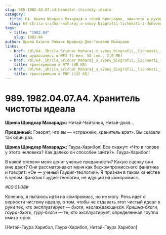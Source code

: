 ```yaml
---
slug: 989-1982-04-07-a4-hranitel-chistoty-ideala
category:
  title: 64. Шрила Шридхар Махарадж о своей биографии, личности и духовном опыте
  slug: 64-shrila-sridhar-maharaj-o-svoey-biografii-lichnosti-i-duhovnom-opyte
tags:
  - title: "1982.04"
    slug: 1982-04
author: Шрила Бхакти Ракшак Шридхар Дев-Госвами Махарадж
links:
  - href: /dl/64._Shrila_Sridhar_Maharaj_o_svoey_biografii,_lichnosti_i_duhovnom_opyte/989_1982.04.07.A4_SridharMj_Hranitel_chistoty_ideala.mp3
    title: аудиозапись в MP3 (1 мин. 53 сек., 2,6 МБ)
  - href: /dl/64._Shrila_Sridhar_Maharaj_o_svoey_biografii,_lichnosti_i_duhovnom_opyte/989_1982.04.07.A4_SridharMj_Hranitel_chistoty_ideala.rtf
    title: транскрипцию в RTF (48 КБ)
  - href: /dl/64._Shrila_Sridhar_Maharaj_o_svoey_biografii,_lichnosti_i_duhovnom_opyte/989_1982.04.07.A4_SridharMj_Hranitel_chistoty_ideala.pdf
    title: транскрипцию в PDF (115 КБ)
---
```


# 989. 1982.04.07.A4. Хранитель чистоты идеала

**Шрила Шридхар Махарадж:** Нитай-Чайтанья, Нитай-доял…

**Преданный:** Говорят, что вы — «стражник, хранитель врат». Вы сказали так один раз.

**Шрила Шридхар Махарадж:** Гаура-Харибол! Все скажут: «Что в голове у этого человека? Как далеко он способен зайти?». Гаура-Харибол!

В какой степени меня ценят ученые преданности? Какую оценку они мне дают? Они рассматривают меня как бескомпромиссного фанатика и говорят: «Он — ученый Гаудия-теологии». Я признан в таком качестве в целом: фанатик Гаудия-теологии, не идущий на компромисс.

*#00:01:08#*

Конечно, я пытаюсь идти на компромисс, но не могу. Речь идет о верности чистому идеалу, о том, чтобы не отдавать этот чистый идеал в руки тех, кто эксплуатирует — *бхоги*, наслаждающихся. *Кришна-бхоги*, *гаура-бхоги*, *гуру-бхоги* — те, кто эксплуатирует, определенная группа имитаторов.

[Нитай-Гаура Харибол, Гаура-Харибол, Нитай-Гаура Харибол]

